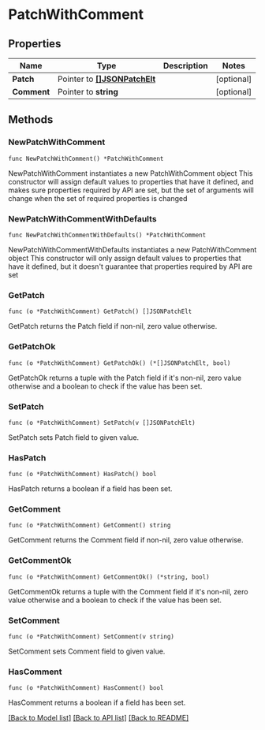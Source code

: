 # PatchWithComment

## Properties

Name | Type | Description | Notes
------------ | ------------- | ------------- | -------------
**Patch** | Pointer to [**[]JSONPatchElt**](JSONPatchElt.md) |  | [optional] 
**Comment** | Pointer to **string** |  | [optional] 

## Methods

### NewPatchWithComment

`func NewPatchWithComment() *PatchWithComment`

NewPatchWithComment instantiates a new PatchWithComment object
This constructor will assign default values to properties that have it defined,
and makes sure properties required by API are set, but the set of arguments
will change when the set of required properties is changed

### NewPatchWithCommentWithDefaults

`func NewPatchWithCommentWithDefaults() *PatchWithComment`

NewPatchWithCommentWithDefaults instantiates a new PatchWithComment object
This constructor will only assign default values to properties that have it defined,
but it doesn't guarantee that properties required by API are set

### GetPatch

`func (o *PatchWithComment) GetPatch() []JSONPatchElt`

GetPatch returns the Patch field if non-nil, zero value otherwise.

### GetPatchOk

`func (o *PatchWithComment) GetPatchOk() (*[]JSONPatchElt, bool)`

GetPatchOk returns a tuple with the Patch field if it's non-nil, zero value otherwise
and a boolean to check if the value has been set.

### SetPatch

`func (o *PatchWithComment) SetPatch(v []JSONPatchElt)`

SetPatch sets Patch field to given value.

### HasPatch

`func (o *PatchWithComment) HasPatch() bool`

HasPatch returns a boolean if a field has been set.

### GetComment

`func (o *PatchWithComment) GetComment() string`

GetComment returns the Comment field if non-nil, zero value otherwise.

### GetCommentOk

`func (o *PatchWithComment) GetCommentOk() (*string, bool)`

GetCommentOk returns a tuple with the Comment field if it's non-nil, zero value otherwise
and a boolean to check if the value has been set.

### SetComment

`func (o *PatchWithComment) SetComment(v string)`

SetComment sets Comment field to given value.

### HasComment

`func (o *PatchWithComment) HasComment() bool`

HasComment returns a boolean if a field has been set.


[[Back to Model list]](../README.md#documentation-for-models) [[Back to API list]](../README.md#documentation-for-api-endpoints) [[Back to README]](../README.md)


